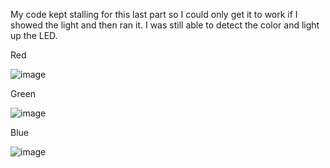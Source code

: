 My code kept stalling for this last part so I could only get it to work if I showed the light and then ran it. I was still able to detect the color and light up the LED.

Red

![image](https://user-images.githubusercontent.com/114199773/206600526-7f5f9d73-5e94-456f-8817-7f488381d3b8.png)

Green

![image](https://user-images.githubusercontent.com/114199773/206600630-3be13d4f-3b71-4a68-b063-af39a8db0ca1.png)

Blue

![image](https://user-images.githubusercontent.com/114199773/206600584-04fe61e9-ba1e-4760-b1e0-7d942098d738.png)
